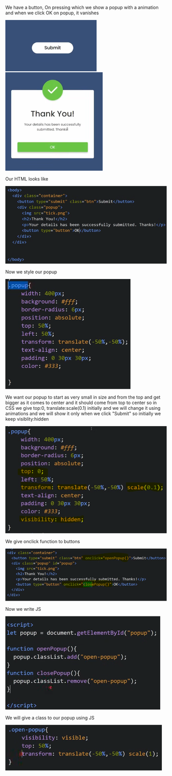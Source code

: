 We have a button, On pressing which we show a popup with a animation and when we click OK on popup, it vanishes

![alt text](image.png)
![alt text](image-1.png)

Our HTML looks like

![alt text](image-2.png)

Now we style our popup

![alt text](image-3.png)

We want our popup to start as very small in size and from the top and get bigger as it comes to center and it should come from top to center so in CSS we give top:0, translate:scale(0.1) initially and we will change it using animations and we will show it only when we click "Submit" so initially we keep visiblity:hidden

![alt text](image-4.png)

We give onclick function to buttons

![alt text](image-5.png)

Now we write JS

![alt text](image-7.png)

We will give a class to our popup using JS

![alt text](image-6.png)
